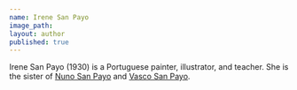 ```yaml
---
name: Irene San Payo
image_path:
layout: author
published: true
---
```

Irene San Payo (1930) is a Portuguese painter, illustrator, and teacher. She is the sister of <a class="text cat-link author" href="/authors/Nuno San Payo/">Nuno San Payo</a> and <a class="text cat-link author" href="/authors/Vasco San Payo/">Vasco San Payo</a>.
